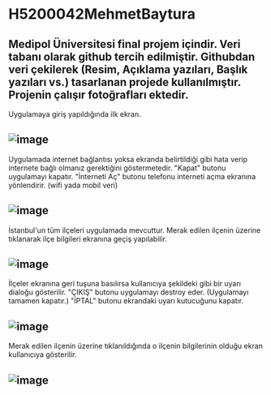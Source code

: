 # H5200042MehmetBaytura
Medipol Üniversitesi final projem içindir. Veri tabanı olarak github tercih edilmiştir. Githubdan veri çekilerek (Resim, Açıklama yazıları, Başlık yazıları vs.) 
tasarlanan projede kullanılmıştır. Projenin çalışır fotoğrafları ektedir.
-
Uygulamaya giriş yapıldığında ilk ekran.

![image](https://user-images.githubusercontent.com/83245576/153304002-8405b192-d172-4042-bf6e-916d1702ccac.png)
-
Uygulamada internet bağlantısı yoksa ekranda belirtildiği gibi hata verip internete bağlı olmanız gerektiğini göstermetedir.
"Kapat" butonu uygulamayı kapatır.
"İnterneti Aç" butonu telefonu interneti açma ekranına yönlendirir. (wifi yada mobil veri)

![image](https://user-images.githubusercontent.com/83245576/153304054-460bbd82-2f5a-43b3-9222-056eeb63f014.png)
-
İstanbul'un tüm ilçeleri uygulamada mevcuttur. Merak edilen ilçenin üzerine tıklanarak ilçe bilgileri ekranına geçiş yapılabilir.

![image](https://user-images.githubusercontent.com/83245576/153304062-4bdcc00f-b549-418e-b55c-9aca53271d65.png)
-
İlçeler ekranına geri tuşuna basılırsa kullanıcıya şekildeki gibi bir uyarı dialoğu gösterilir.
"ÇIKIŞ" butonu uygulamayı destroy eder. (Uygulamayı tamamen kapatır.)
"İPTAL" butonu ekrandaki uyarı kutucuğunu kapatır.

![image](https://user-images.githubusercontent.com/83245576/153304073-08fdd237-0fc3-4000-a2ae-9df830f6e89a.png)
-
Merak edilen ilçenin üzerine tıklanıldığında o ilçenin bilgilerinin olduğu ekran kullanıcıya gösterilir.

![image](https://user-images.githubusercontent.com/83245576/153304078-a688681d-57fc-41cb-8249-12edde400e2f.png)
-

